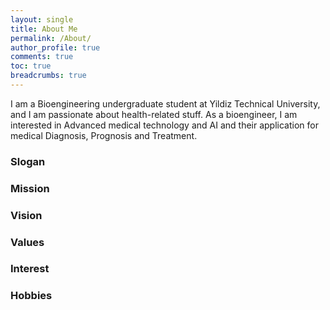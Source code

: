 ```yaml
---
layout: single
title: About Me
permalink: /About/
author_profile: true
comments: true
toc: true
breadcrumbs: true
---
```

I am a Bioengineering undergraduate student at Yildiz Technical University, and I am passionate about health-related stuff. As a bioengineer, I am interested in Advanced medical technology and AI and their application for medical Diagnosis, Prognosis and Treatment.  

### Slogan  

### Mission  


### Vision  

### Values   

### Interest  

### Hobbies  

